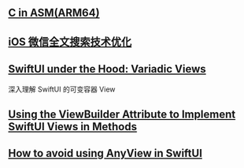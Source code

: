 ## [C in ASM(ARM64)](https://www.zhihu.com/column/c_142064221)

## [iOS 微信全文搜索技术优化](https://mp.weixin.qq.com/s/Ph0jykLr5CMF-xFgoJw5UQ)

## [SwiftUI under the Hood: Variadic Views](https://movingparts.io/variadic-views-in-swiftui)

深入理解 SwiftUI 的可变容器 View

## [Using the ViewBuilder Attribute to Implement SwiftUI Views in Methods](https://serialcoder.dev/text-tutorials/swiftui/using-the-viewbuilder-attribute-to-implement-swiftui-views-in-methods)

## [How to avoid using AnyView in SwiftUI](https://tanaschita.com/20210802-how-to-avoid-using-anyview-in-swiftui/)
